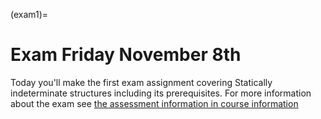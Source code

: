 (exam1)=
# Exam Friday November 8th

Today you'll make the first exam assignment covering Statically indeterminate structures including its prerequisites. For more information about the exam see [the assessment information in course information](exam-general)